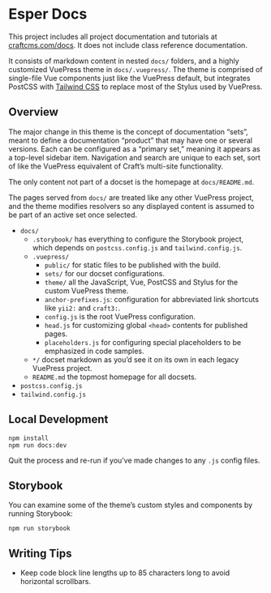 # Esper Docs

This project includes all project documentation and tutorials at [craftcms.com/docs](https://craftcms.com/docs). It does not include class reference documentation.

It consists of markdown content in nested `docs/` folders, and a highly customized VuePress theme in `docs/.vuepress/`. The theme is comprised of single-file Vue components just like the VuePress default, but integrates PostCSS with [Tailwind CSS](https://tailwindcss.com/) to replace most of the Stylus used by VuePress.

## Overview

The major change in this theme is the concept of documentation “sets”, meant to define a documentation “product” that may have one or several versions. Each can be configured as a “primary set,” meaning it appears as a top-level sidebar item. Navigation and search are unique to each set, sort of like the VuePress equivalent of Craft’s multi-site functionality.

The only content not part of a docset is the homepage at `docs/README.md`.

The pages served from `docs/` are treated like any other VuePress project, and the theme modifies resolvers so any displayed content is assumed to be part of an active set once selected.

- `docs/`
    - `.storybook/` has everything to configure the Storybook project, which depends on `postcss.config.js` and `tailwind.config.js`.
    - `.vuepress/`
        - `public/` for static files to be published with the build.
        - `sets/` for our docset configurations.
        - `theme/` all the JavaScript, Vue, PostCSS and Stylus for the custom VuePress theme.
        - `anchor-prefixes.js`: configuration for abbreviated link shortcuts like `yii2:` and `craft3:`.
        - `config.js` is the root VuePress configuration.
        - `head.js` for customizing global `<head>` contents for published pages.
        - `placeholders.js` for configuring special placeholders to be emphasized in code samples.
    - `*/` docset markdown as you’d see it on its own in each legacy VuePress project.
    - `README.md` the topmost homepage for all docsets.
- `postcss.config.js`
- `tailwind.config.js`

## Local Development

```
npm install
npm run docs:dev
```

Quit the process and re-run if you’ve made changes to any `.js` config files.

## Storybook

You can examine some of the theme’s custom styles and components by running Storybook:

```
npm run storybook
```

## Writing Tips

- Keep code block line lengths up to 85 characters long to avoid horizontal scrollbars.
